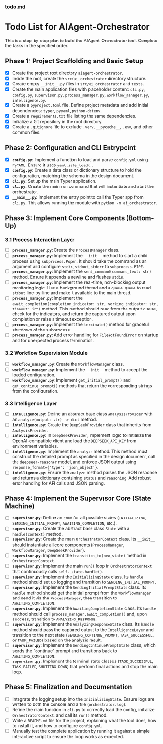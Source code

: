 ### todo.md

# Todo List for AIAgent-Orchestrator

This is a step-by-step plan to build the AIAgent-Orchestrator tool. Complete the tasks in the specified order.

## Phase 1: Project Scaffolding and Basic Setup

- [x] Create the project root directory `aiagent-orchestrator`.
- [x] Inside the root, create the `src/ai_orchestrator` directory structure.
- [x] Create empty `__init__.py` files in `src/ai_orchestrator` and `tests`.
- [x] Create the main application files with placeholder content: `cli.py`, `config.py`, `supervisor.py`, `process_manager.py`, `workflow_manager.py`, `intelligence.py`.
- [x] Create a `pyproject.toml` file. Define project metadata and add initial dependencies: `typer`, `pyyaml`, `python-dotenv`.
- [x] Create a `requirements.txt` file listing the same dependencies.
- [x] Initialize a Git repository in the root directory.
- [x] Create a `.gitignore` file to exclude `.venv`, `__pycache__`, `.env`, and other common files.

## Phase 2: Configuration and CLI Entrypoint

- [x] **`config.py`**: Implement a function to load and parse `config.yml` using `PyYAML`. Ensure it uses `yaml.safe_load()`.
- [x] **`config.py`**: Create a data class or dictionary structure to hold the configuration, matching the schema in the design document.
- [x] **`cli.py`**: Set up the main Typer application.
- [x] **`cli.py`**: Create the main `run` command that will instantiate and start the orchestrator.
- [x] **`__main__.py`**: Implement the entry point to call the Typer app from `cli.py`. This allows running the module with `python -m ai_orchestrator`.

## Phase 3: Implement Core Components (Bottom-Up)

### 3.1 Process Interaction Layer

- [ ] **`process_manager.py`**: Create the `ProcessManager` class.
- [ ] **`process_manager.py`**: Implement the `__init__` method to start a child process using `subprocess.Popen`. It should take the command as an argument and configure `stdin`, `stdout`, `stderr` to `subprocess.PIPE`.
- [ ] **`process_manager.py`**: Implement the `send_command(command_text: str)` method. Ensure it appends a newline and flushes `stdin`.
- [ ] **`process_manager.py`**: Implement the real-time, non-blocking output monitoring logic. Use a background thread and a `queue.Queue` to read `stdout` line-by-line and make it available to the main thread.
- [ ] **`process_manager.py`**: Implement the `await_completion(completion_indicator: str, working_indicator: str, timeout: int)` method. This method should read from the output queue, check for the indicators, and return the captured output upon completion or raise a timeout exception.
- [ ] **`process_manager.py`**: Implement the `terminate()` method for graceful shutdown of the subprocess.
- [ ] **`process_manager.py`**: Add error handling for `FileNotFoundError` on startup and for unexpected process termination.

### 3.2 Workflow Supervision Module

- [ ] **`workflow_manager.py`**: Create the `WorkflowManager` class.
- [ ] **`workflow_manager.py`**: Implement the `__init__` method to accept the loaded configuration.
- [ ] **`workflow_manager.py`**: Implement `get_initial_prompt()` and `get_continue_prompt()` methods that return the corresponding strings from the configuration.

### 3.3 Intelligence Layer

- [ ] **`intelligence.py`**: Define an abstract base class `AnalysisProvider` with an `analyze(output: str) -> dict` method.
- [ ] **`intelligence.py`**: Create the `DeepSeekProvider` class that inherits from `AnalysisProvider`.
- [ ] **`intelligence.py`**: In `DeepSeekProvider`, implement logic to initialize the OpenAI-compatible client and load the `DEEPSEEK_API_KEY` from environment variables.
- [ ] **`intelligence.py`**: Implement the `analyze` method. This method must construct the detailed prompt as specified in the design document, call the `deepseek-reasoner` model, and enforce JSON output using `response_format={'type': 'json_object'}`.
- [ ] **`intelligence.py`**: Ensure the `analyze` method parses the JSON response and returns a dictionary containing `status` and `reasoning`. Add robust error handling for API calls and JSON parsing.

## Phase 4: Implement the Supervisor Core (State Machine)

- [ ] **`supervisor.py`**: Define an `Enum` for all possible states (`INITIALIZING`, `SENDING_INITIAL_PROMPT`, `AWAITING_COMPLETION`, etc.).
- [ ] **`supervisor.py`**: Create the abstract base class `State` with a `handle(context)` method.
- [ ] **`supervisor.py`**: Create the main `OrchestratorContext` class. Its `__init__` should instantiate all core components (`ProcessManager`, `WorkflowManager`, `DeepSeekProvider`).
- [ ] **`supervisor.py`**: Implement the `transition_to(new_state)` method in `OrchestratorContext`.
- [ ] **`supervisor.py`**: Implement the main `run()` loop in `OrchestratorContext` that continuously calls `self._state.handle()`.
- [ ] **`supervisor.py`**: Implement the `InitializingState` class. Its `handle` method should set up logging and transition to `SENDING_INITIAL_PROMPT`.
- [ ] **`supervisor.py`**: Implement the `SendingInitialPromptState` class. Its `handle` method should get the initial prompt from the `WorkflowManager` and send it via the `ProcessManager`, then transition to `AWAITING_COMPLETION`.
- [ ] **`supervisor.py`**: Implement the `AwaitingCompletionState` class. Its `handle` method should call `process_manager.await_completion()` and, upon success, transition to `ANALYZING_RESPONSE`.
- [ ] **`supervisor.py`**: Implement the `AnalyzingResponseState` class. Its `handle` method should pass the captured output to the `IntelligenceLayer` and transition to the next state (`SENDING_CONTINUE_PROMPT`, `TASK_SUCCESSFUL`, or `TASK_FAILED`) based on the analysis result.
- [ ] **`supervisor.py`**: Implement the `SendingContinuePromptState` class, which sends the "continue" prompt and transitions back to `AWAITING_COMPLETION`.
- [ ] **`supervisor.py`**: Implement the terminal state classes (`TASK_SUCCESSFUL`, `TASK_FAILED`, `SHUTTING_DOWN`) that perform final actions and stop the main loop.

## Phase 5: Finalization and Documentation

- [ ] Integrate the logging setup into the `InitializingState`. Ensure logs are written to both the console and a file (`orchestrator.log`).
- [ ] Refine the main function in `cli.py` to correctly load the config, initialize `OrchestratorContext`, and call its `run()` method.
- [ ] Write a `README.md` file for the project, explaining what the tool does, how to install it, and how to configure `config.yml`.
- [ ] Manually test the complete application by running it against a simple interactive script to ensure the loop works as expected.
```
